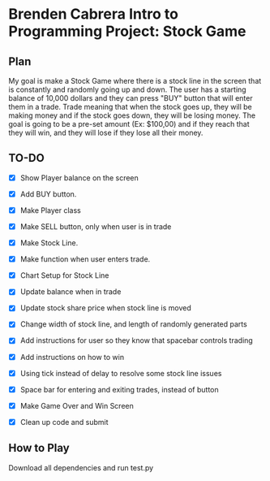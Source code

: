 # Brenden Cabrera Intro to Programming Project: Stock Game

## Plan
My goal is make a Stock Game where there is a stock line in the screen that is constantly and randomly going up and down. The user has a starting balance of 10,000 dollars and they can press "BUY" button that will enter them in a trade. Trade meaning that when the stock goes up, they will be making money and if the stock goes down, they will be losing money. The goal is going to be a pre-set amount (Ex: $100,00) and if they reach that they will win, and they will lose if they lose all their money.


## TO-DO
- [x] Show Player balance on the screen
- [x] Add BUY button.
- [x] Make Player class
- [x] Make SELL button, only when user is in trade
- [x] Make Stock Line.
- [x] Make function when user enters trade.
- [x] Chart Setup for Stock Line
- [x] Update balance when in trade 
- [x] Update stock share price when stock line is moved
- [x] Change width of stock line, and length of randomly generated parts
- [x] Add instructions for user so they know that spacebar controls trading
- [x] Add instructions on how to win
- [x] Using tick instead of delay to resolve some stock line issues
- [x] Space bar for entering and exiting trades, instead of button
- [x] Make Game Over and Win Screen
- [x] Clean up code and submit


## How to Play

Download all dependencies and run test.py

